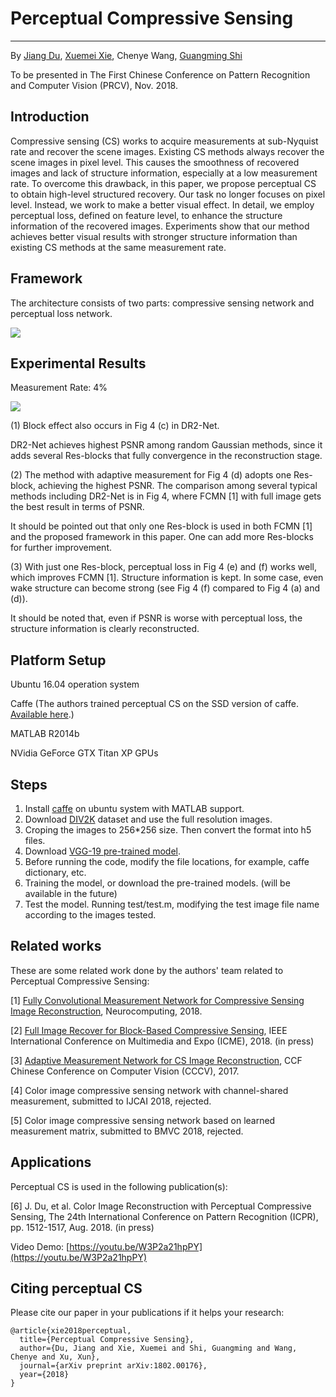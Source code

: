 # Perceptual Compressive Sensing

----------
By [Jiang Du](https://github.com/jiang-du), [Xuemei Xie](http://web.xidian.edu.cn/xmxie/), Chenye Wang, [Guangming Shi](http://web.xidian.edu.cn/gmshi/)

To be presented in The First Chinese Conference on Pattern Recognition and Computer Vision (PRCV), Nov. 2018.

## Introduction ##

Compressive sensing (CS) works to acquire measurements at sub-Nyquist rate and recover the scene images. Existing CS methods always recover the scene images in pixel level. This causes the smoothness of recovered images and lack of structure information, especially at a low measurement rate. To overcome this drawback, in this paper, we propose perceptual CS to obtain high-level structured recovery. Our task no longer focuses on pixel level. Instead, we work to make a better visual effect. In detail, we employ perceptual loss, defined on feature level, to enhance the structure information of the recovered images. Experiments show that our method achieves better visual results with stronger structure information than existing CS methods at the same measurement rate.

## Framework ##

The architecture consists of two parts: compressive sensing network and perceptual loss network.

![](https://raw.githubusercontent.com/jiang-du/Perceptual-CS/master/img/Framework.png)

## Experimental Results ##

Measurement Rate: 4%

![](https://raw.githubusercontent.com/jiang-du/Perceptual-CS/master/img/MR-4.png)

(1) Block effect also occurs in Fig 4 (c) in DR2-Net.

DR2-Net achieves highest PSNR among random Gaussian methods, since it adds several Res-blocks that fully convergence in the reconstruction stage.

(2) The method with adaptive measurement for Fig 4 (d) adopts one Res-block, achieving the highest PSNR. The comparison among several typical methods including DR2-Net is in Fig 4, where FCMN [1] with full image gets the best result in terms of PSNR.

It should be pointed out that only one Res-block is used in both FCMN [1] and the proposed framework in this paper. One can add more Res-blocks for further improvement.

(3) With just one Res-block, perceptual loss in Fig 4 (e) and (f) works well, which improves FCMN [1]. Structure information is kept. In some case, even wake structure can become strong (see Fig 4 (f) compared to Fig 4 (a) and (d)).

It should be noted that, even if PSNR is worse with perceptual loss, the structure information is clearly reconstructed.

## Platform Setup ##

Ubuntu 16.04 operation system

Caffe (The authors trained perceptual CS on the SSD version of caffe. [Available here](https://github.com/weiliu89/caffe/tree/ssd "caffe for SSD").)

MATLAB R2014b

NVidia GeForce GTX Titan XP GPUs

## Steps ##

1. Install [caffe](https://github.com/BVLC/caffe) on ubuntu system with MATLAB support.
2. Download [DIV2K](https://data.vision.ee.ethz.ch/cvl/DIV2K/) dataset and use the full resolution images.
3. Croping the images to 256*256 size. Then convert the format into h5 files.
4. Download [VGG-19 pre-trained model](http://www.robots.ox.ac.uk/~vgg/software/very_deep/caffe/VGG_ILSVRC_19_layers.caffemodel).
5. Before running the code, modify the file locations, for example, caffe dictionary, etc.
6. Training the model, or download the pre-trained models. (will be available in the future)
7. Test the model. Running test/test.m, modifying the test image file name according to the images tested.

## Related works ##
These are some related work done by the authors' team related to Perceptual Compressive Sensing:

[1] [Fully Convolutional Measurement Network for Compressive Sensing Image Reconstruction](https://doi.org/10.1016/j.neucom.2018.04.084), Neurocomputing, 2018.

[2] [Full Image Recover for Block-Based Compressive Sensing](https://arxiv.org/abs/1802.00179), IEEE International Conference on Multimedia and Expo (ICME), 2018. (in press)

[3] [Adaptive Measurement Network for CS Image Reconstruction](https://link.springer.com/chapter/10.1007/978-981-10-7302-1_34), CCF Chinese Conference on Computer Vision (CCCV), 2017.

[4] Color image compressive sensing network with channel-shared measurement, submitted to IJCAI 2018, rejected.

[5] Color image compressive sensing network based on learned measurement matrix, submitted to BMVC 2018, rejected.

## Applications ##
Perceptual CS is used in the following publication(s):

[6] J. Du, et al. Color Image Reconstruction with Perceptual Compressive Sensing, The 24th International Conference on Pattern Recognition (ICPR), pp. 1512-1517, Aug. 2018. (in press)

Video Demo: [https://youtu.be/W3P2a21hpPY](https://youtu.be/W3P2a21hpPY)

## Citing perceptual CS ##
Please cite our paper in your publications if it helps your research:

    @article{xie2018perceptual,
      title={Perceptual Compressive Sensing},
      author={Du, Jiang and Xie, Xuemei and Shi, Guangming and Wang, Chenye and Xu, Xun},
      journal={arXiv preprint arXiv:1802.00176},
      year={2018}
    }
